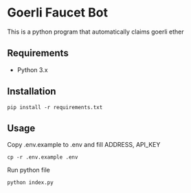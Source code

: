 # Goerli Faucet Bot
This is a python program that automatically claims goerli ether
## Requirements
- Python 3.x

## Installation
```
pip install -r requirements.txt
```

## Usage
Copy .env.example to .env and fill ADDRESS, API_KEY
```
cp -r .env.example .env
```
Run python file
```
python index.py
```
